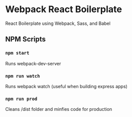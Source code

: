 # Webpack React Boilerplate
React Boilerplate using Webpack, Sass, and Babel

## NPM Scripts

### `npm start`
Runs webpack-dev-server

### `npm run watch`
Runs webpack watch (useful when building express apps)

### `npm run prod`
Cleans /dist folder and minfies code for production
